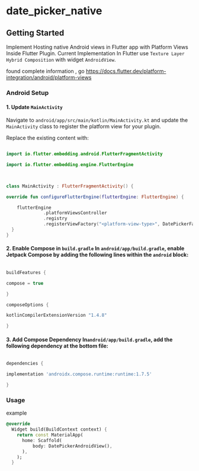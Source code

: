 
# date_picker_native


## Getting Started

Implement Hosting native Android views in Flutter app with Platform Views Inside Flutter Plugin.
Current Implementation In Flutter use   `Texture Layer Hybrid Composition` with widget  `AndroidView`.

found complete information , go https://docs.flutter.dev/platform-integration/android/platform-views

  


### Android Setup

  

#### 1. Update `MainActivity`

  

Navigate to `android/app/src/main/kotlin/MainActivity.kt` and update the `MainActivity` class to register the platform view for your plugin.

  

Replace the existing content with:

  

```kotlin

import io.flutter.embedding.android.FlutterFragmentActivity

import io.flutter.embedding.engine.FlutterEngine

  

class MainActivity : FlutterFragmentActivity() {

override fun configureFlutterEngine(flutterEngine: FlutterEngine) {

    flutterEngine
              .platformViewsController
              .registry
              .registerViewFactory("<platform-view-type>", DatePickerFactory())
  }
}

```

  

#### 2. Enable Compose in `build.gradle` In `android/app/build.gradle`, enable Jetpack Compose by adding the following lines within the `android` block:

```gradle

buildFeatures {

compose = true

}

composeOptions {

kotlinCompilerExtensionVersion "1.4.8"

}

```

  

#### 3. Add Compose Dependency In`android/app/build.gradle`, add the following dependency at the bottom file:

```gradle

dependencies {

implementation 'androidx.compose.runtime:runtime:1.7.5'

}

```

### Usage
example
```dart
@override
  Widget build(BuildContext context) {
    return const MaterialApp(
      home: Scaffold(
	      body: DatePickerAndroidView(),
	  ),
    );
  }
```

